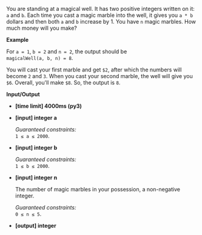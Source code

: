 <div class="markdown"><p>You are standing at a magical well. It has two positive integers written on it: <code>a</code> and <code>b</code>. Each time you cast a magic marble into the well, it gives you <code>a * b</code> dollars and then both <code>a</code> and <code>b</code> increase by 1. You have <code>n</code> magic marbles. How much money will you make?</p>
<p><strong>Example</strong></p>
<p>For <code>a = 1</code>, <code>b = 2</code> and <code>n = 2</code>, the output should be<br>
<code>magicalWell(a, b, n) = 8</code>.</p>
<p>You will cast your first marble and get <code>$2</code>, after which the numbers will become <code>2</code> and <code>3</code>. When you cast your second marble, the well will give you <code>$6</code>. Overall, you'll make <code>$8</code>. So, the output is <code>8</code>.</p>
<p><strong>Input/Output</strong></p>
<ul>
<li><strong>[time limit] 4000ms (py3)</strong></li>
</ul>
<ul>
<li>
<p><strong>[input] integer a</strong></p>
<p><em>Guaranteed constraints:</em><br>
<code>1 ≤ a ≤ 2000</code>.</p>
</li>
<li>
<p><strong>[input] integer b</strong></p>
<p><em>Guaranteed constraints:</em><br>
<code>1 ≤ b ≤ 2000</code>.</p>
</li>
<li>
<p><strong>[input] integer n</strong></p>
<p>The number of magic marbles in your possession, a non-negative integer.</p>
<p><em>Guaranteed constraints:</em><br>
<code>0 ≤ n ≤ 5</code>.</p>
</li>
<li>
<p><strong>[output] integer</strong></p>
</li>
</ul>
</div>